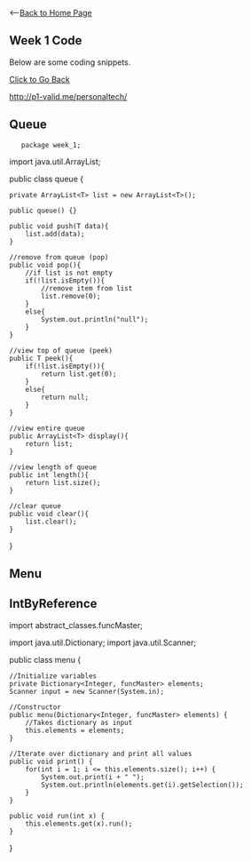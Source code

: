 <--[Back to Home Page](/personaltech/)

## Week 1 Code
Below are some coding snippets.
<div markdown=“0”><a href=“https://replit.com/@risaiwazaki/risachallenge#week_1/stack.java” class=“btn btn-info”> Click to Go Back</a></div>

http://p1-valid.me/personaltech/

## Queue
       package week_1;

import java.util.ArrayList;

public class queue<T> {

    private ArrayList<T> list = new ArrayList<T>();

    public queue() {}

    public void push(T data){
        list.add(data);
    }

    //remove from queue (pop)
    public void pop(){
        //if list is not empty
        if(!list.isEmpty()){
            //remove item from list
            list.remove(0);
        }
        else{
            System.out.println("null");
        }
    }

    //view top of queue (peek)
    public T peek(){
        if(!list.isEmpty()){
            return list.get(0);
        }
        else{
            return null;
        }
    }

    //view entire queue
    public ArrayList<T> display(){
        return list;
    }

    //view length of queue
    public int length(){
        return list.size();
    }

    //clear queue
    public void clear(){
        list.clear();
    }
}

## Menu
## IntByReference
   import abstract_classes.funcMaster;

import java.util.Dictionary;
import java.util.Scanner;

public class menu {

    //Initialize variables
    private Dictionary<Integer, funcMaster> elements;
    Scanner input = new Scanner(System.in);

    //Constructor
    public menu(Dictionary<Integer, funcMaster> elements) {
        //Takes dictionary as input
        this.elements = elements;
    }

    //Iterate over dictionary and print all values
    public void print() {
        for(int i = 1; i <= this.elements.size(); i++) {
            System.out.print(i + " ");
            System.out.println(elements.get(i).getSelection());
        }
    }

    public void run(int x) {
        this.elements.get(x).run();
    }
}
